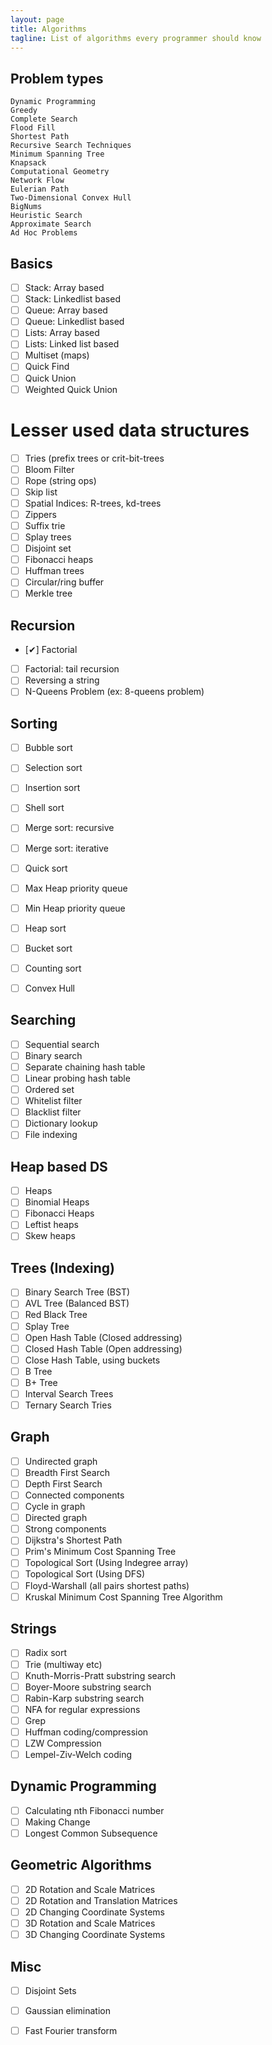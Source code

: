 ```yaml
---
layout: page
title: Algorithms
tagline: List of algorithms every programmer should know
---
```


## Problem types

    Dynamic Programming
    Greedy
    Complete Search
    Flood Fill
    Shortest Path
    Recursive Search Techniques
    Minimum Spanning Tree
    Knapsack
    Computational Geometry
    Network Flow
    Eulerian Path
    Two-Dimensional Convex Hull
    BigNums
    Heuristic Search
    Approximate Search
    Ad Hoc Problems


## Basics

- [ ] Stack: Array based
- [ ] Stack: Linkedlist based
- [ ] Queue: Array based
- [ ] Queue: Linkedlist based
- [ ] Lists: Array based
- [ ] Lists: Linked list based
- [ ] Multiset (maps)
- [ ] Quick Find
- [ ] Quick Union
- [ ] Weighted Quick Union

# Lesser used data structures

- [ ] Tries (prefix trees or crit-bit-trees
- [ ] Bloom Filter
- [ ] Rope (string ops)
- [ ] Skip list
- [ ] Spatial Indices: R-trees, kd-trees
- [ ] Zippers
- [ ] Suffix trie
- [ ] Splay trees
- [ ] Disjoint set
- [ ] Fibonacci heaps
- [ ] Huffman trees
- [ ] Circular/ring buffer
- [ ] Merkle tree

## Recursion

- [✔] Factorial
- [ ] Factorial: tail recursion
- [ ] Reversing a string
- [ ] N-Queens Problem (ex: 8-queens problem)

## Sorting

- [ ] Bubble sort
- [ ] Selection sort
- [ ] Insertion sort
- [ ] Shell sort
- [ ] Merge sort: recursive
- [ ] Merge sort: iterative
- [ ] Quick sort
- [ ] Max Heap priority queue
- [ ] Min Heap priority queue
- [ ] Heap sort
- [ ] Bucket sort
- [ ] Counting sort
- [ ] Convex Hull


## Searching

- [ ] Sequential search
- [ ] Binary search
- [ ] Separate chaining hash table
- [ ] Linear probing hash table
- [ ] Ordered set
- [ ] Whitelist filter
- [ ] Blacklist filter
- [ ] Dictionary lookup
- [ ] File indexing

## Heap based DS

- [ ] Heaps
- [ ] Binomial Heaps
- [ ] Fibonacci Heaps
- [ ] Leftist heaps
- [ ] Skew heaps

## Trees (Indexing)

- [ ] Binary Search Tree (BST)
- [ ] AVL Tree (Balanced BST)
- [ ] Red Black Tree
- [ ] Splay Tree
- [ ] Open Hash Table (Closed addressing)
- [ ] Closed Hash Table (Open addressing)
- [ ] Close Hash Table, using buckets
- [ ] B Tree
- [ ] B+ Tree
- [ ] Interval Search Trees
- [ ] Ternary Search Tries

## Graph

- [ ] Undirected graph
- [ ] Breadth First Search
- [ ] Depth First Search
- [ ] Connected components
- [ ] Cycle in graph
- [ ] Directed graph
- [ ] Strong components
- [ ] Dijkstra's Shortest Path
- [ ] Prim's Minimum Cost Spanning Tree
- [ ] Topological Sort (Using Indegree array)
- [ ] Topological Sort (Using DFS)
- [ ] Floyd-Warshall (all pairs shortest paths)
- [ ] Kruskal Minimum Cost Spanning Tree Algorithm

## Strings

- [ ] Radix sort
- [ ] Trie (multiway etc)
- [ ] Knuth-Morris-Pratt substring search
- [ ] Boyer-Moore substring search
- [ ] Rabin-Karp substring search
- [ ] NFA for regular expressions
- [ ] Grep
- [ ] Huffman coding/compression
- [ ] LZW Compression
- [ ] Lempel-Ziv-Welch coding

## Dynamic Programming

- [ ] Calculating nth Fibonacci number
- [ ] Making Change
- [ ] Longest Common Subsequence

## Geometric Algorithms
- [ ] 2D Rotation and Scale Matrices
- [ ] 2D Rotation and Translation Matrices
- [ ] 2D Changing Coordinate Systems
- [ ] 3D Rotation and Scale Matrices
- [ ] 3D Changing Coordinate Systems

## Misc
- [ ] Disjoint Sets
- [ ] Gaussian elimination
- [ ] Fast Fourier transform


